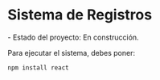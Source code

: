 <h1> Sistema de Registros </h1>
- Estado del proyecto: En construcción.

Para ejecutar el sistema, debes poner:

```npm install react```
